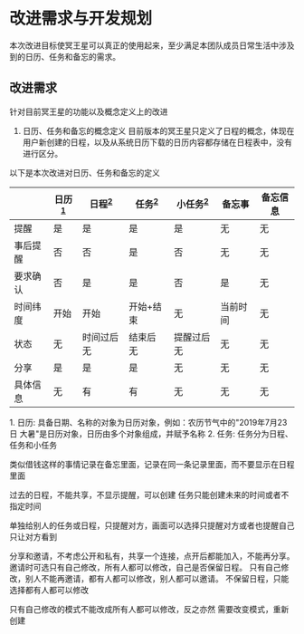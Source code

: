 # 改进需求与开发规划
本次改进目标使冥王星可以真正的使用起来，至少满足本团队成员日常生活中涉及到的日历、任务和备忘的需求。

## 改进需求
针对目前冥王星的功能以及概念定义上的改进

1. 日历、任务和备忘的概念定义
目前版本的冥王星只定义了日程的概念，体现在用户新创建的日程，以及从系统日历下载的日历内容都存储在日程表中，没有进行区分。

以下是本次改进对日历、任务和备忘的定义

|     | 日历<sup>[1](#note-calendar-object)</sup> | 日程<sup>[2](#note-task-object)</sup> | 任务<sup>[2](#note-task-object)</sup> | 小任务<sup>[2](#note-task-object)</sup> | 备忘事 | 备忘信息 |
| --- | ---- | --- | --- | --- | --- | --- |
| 提醒 | 是 | 是 | 是 | 是 | 无 | 无 |
| 事后提醒 | 否 | 否 | 是 | 否 | 无 | 无 |
| 要求确认 | 否 | 是 | 是 | 否 | 是 | 无 |
| 时间纬度 | 开始 | 开始 | 开始+结束 | 无 | 当前时间 | 无 |
| 状态 | 无 | 时间过后无 | 结束后无 | 提醒过后无 | 无 | 无 |
| 分享 | 是 | 是 | 是 | 无 | 无 | 无 |
| 具体信息 | 无 | 有 | 有 | 无 | 无 | 无 |

<a name="note-calendar-object">1. 日历</a>: 具备日期、名称的对象为日历对象，例如：农历节气中的"2019年7月23日 大暑"是日历对象，日历由多个对象组成，并赋予名称
<a name="note-task-object">2. 任务</a>: 任务分为日程、任务和小任务

类似借钱这样的事情记录在备忘里面，记录在同一条记录里面，而不要显示在日程里面

过去的日程，不能共享，不显示提醒，可以创建
任务只能创建未来的时间或者不指定时间

单独给别人的任务或日程，只提醒对方，画面可以选择只提醒对方或者也提醒自己
只让对方看到

分享和邀请，不考虑公开和私有，共享一个连接，点开后都能加入，不能再分享。
邀请时可选只有自己修改，所有人都可以修改，自己是否保留日程。
只有自己修改，别人不能再邀请，都有人都可以修改，别人都可以邀请。
不保留日程，只能选择都有人都可以修改

只有自己修改的模式不能改成所有人都可以修改，反之亦然
需要改变模式，重新创建
